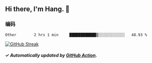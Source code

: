 ## Hi there, I'm Hang. 👋

### 编码

<!--START_SECTION:waka-->

```text
Other        2 hrs 1 min     ████████████▒░░░░░░░░░░░░   48.93 %
```

<!--END_SECTION:waka-->

[![GitHub Streak](https://github-readme-streak-stats.herokuapp.com?user=huhuhang&hide_border=true&date_format=%5BY.%5Dn.j)](https://git.io/streak-stats)

##### ✓ Automatically updated by [GitHub Action](https://github.com/huhuhang/huhuhang/actions).
